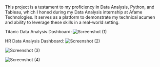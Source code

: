 This project is a testament to my proficiency in Data Analysis, Python, and Tableau, which I honed during my Data Analysis internship at Afame Technologies. It serves as a platform to demonstrate my technical acumen and ability to leverage these skills in a real-world setting.

Titanic Data Analysis Dashboard:
![Screenshot (1)](https://github.com/mahesh15913/Data-Analysis---Afame-Technologies/assets/98447119/9ab926d4-fb16-4a87-83e4-78a1fbe11384)

HR Data Analysis Dashboard:
![Screenshot (2)](https://github.com/mahesh15913/Data-Analysis---Afame-Technologies/assets/98447119/05ea4fbd-733b-42af-afd4-66938497994f)

![Screenshot (3)](https://github.com/mahesh15913/Data-Analysis---Afame-Technologies/assets/98447119/b6cfd309-9374-40d0-87be-e1113b14e19a)

![Screenshot (4)](https://github.com/mahesh15913/Data-Analysis---Afame-Technologies/assets/98447119/63a4a997-7422-4304-a684-ace484af5127)
